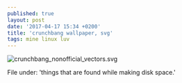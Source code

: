 ```yaml
---
published: true
layout: post
date: '2017-04-17 15:34 +0200'
title: 'crunchbang wallpaper, svg'
tags: mine linux luv
---
```

![crunchbang_nonofficial_vectors.svg]({{site.baseurl}}/media/crunchbang_nonofficial_vectors.svg)

File under: 'things that are found while making disk space.'
